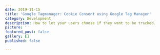 ```yaml
---
date: 2019-11-15
title: 'Google Tagmanager: Cookie Consent using Google Tag Manager'
category: Development
description: How to let your users choose if they want to be tracked.
picture: ''
featured_post: false
gallery: []
published: false

---
```


